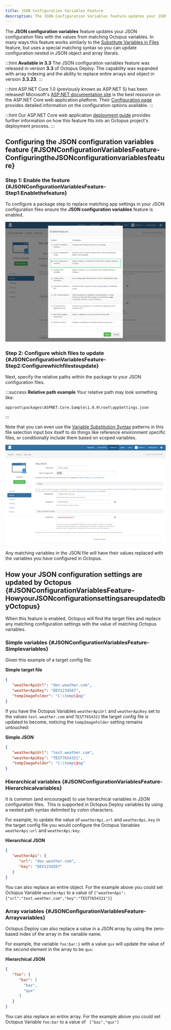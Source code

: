 ```yaml
---
title: JSON Configuration Variables Feature
description: The JSON Configuration Variables feature updates your JSON configuration files with the values from matching Octopus variables.
---
```


The **JSON configuration variables** feature updates your JSON configuration files with the values from matching Octopus variables. In many ways this feature works similarly to the [Substitute Variables in Files](/docssubstitute-variables-in-files.md) feature, but uses a special matching syntax so you can update configuration nested in JSON object and array literals.

:::hint
**Available in 3.3**
The JSON configuration variables feature was released in version **3.3** of Octopus Deploy. The capability was expanded with array indexing and the ability to replace entire arrays and object in version **3.3.23**.
:::

:::hint
ASP.NET Core 1.0 (previously known as ASP.NET 5) has been released! Microsoft's [ASP.NET documentation site](http://docs.asp.net/) is the best resource on the ASP.NET Core web application platform. Their [Configuration page](http://docs.asp.net/en/latest/fundamentals/configuration.html) provides detailed information on the configuration options available.
:::

:::hint
Our ASP.NET Core web application [deployment guide](/docs/deploying-applications/deploying-asp.net-core-web-applications/index.md) provides further information on how this feature fits into an Octopus project's deployment process.
:::

## Configuring the JSON configuration variables feature {#JSONConfigurationVariablesFeature-ConfiguringtheJSONconfigurationvariablesfeature}

### Step 1: Enable the feature {#JSONConfigurationVariablesFeature-Step1:Enablethefeature}

To configure a package step to replace matching app settings in your JSON configuration files ensure the **JSON configuration variables** feature is enabled.

![Feature Configuration](5275655.png "width=500")

### Step 2: Configure which files to update {#JSONConfigurationVariablesFeature-Step2:Configurewhichfilestoupdate}

Next, specify the relative paths within the package to your JSON configuration files.

:::success
**Relative path example**
Your relative path may look something like:

```
approot\packages\ASPNET.Core.Sample\1.0.0\root\appSettings.json
```
:::

Note that you can even use the [Variable Substitution Syntax](/docs/reference/variable-substitution-syntax.md) patterns in this file selection input box itself to do things like reference environment specific files, or conditionally include them based on scoped variables.

![JSON variable subsitute](5275656.png "width=500")

Any matching variables in the JSON file will have their values replaced with the variables you have configured in Octopus.

## How your JSON configuration settings are updated by Octopus {#JSONConfigurationVariablesFeature-HowyourJSONconfigurationsettingsareupdatedbyOctopus}

When this feature is enabled, Octopus will find the target files and replace any matching configuration settings with the value of matching Octopus variables.

### Simple variables {#JSONConfigurationVariablesFeature-Simplevariables}

Given this example of a target config file:

**Simple target file**

```json
{
   "weatherApiUrl": "dev.weather.com",
   "weatherApiKey": "DEV1234567",
   "tempImageFolder": "C:\temp\img"
}
```

If you have the Octopus Variables `weatherApiUrl` and `weatherApiKey` set to the values `test.weather.com` and `TEST7654321` the target config file is updated to become, noticing the `tempImageFolder` setting remains untouched:

**Simple JSON**

```json
{
   "weatherApiUrl": "test.weather.com",
   "weatherApiKey": "TEST7654321",
   "tempImageFolder": "C:\temp\img"
}
```

### Hierarchical variables {#JSONConfigurationVariablesFeature-Hierarchicalvariables}

It is common (and encouraged) to use hierarchical variables in JSON configuration files.  This is supported in Octopus Deploy variables by using a nested path syntax delimited by *colon* characters.

For example, to update the value of `weatherApi.url` and `weatherApi.key` in the target config file you would configure the Octopus Variables `weatherApi:url` and `weatherApi:key`.

**Hierarchical JSON**

```json
{
   "weatherApi": {
      "url": "dev.weather.com",
      "key": "DEV1234567"
   }
}
```

You can also replace an entire object. For the example above you could set Octopus Variable `weatherApi` to a value of `{"weatherApi":{"url":"test.weather.com","key":"TEST7654321"}}`

### Array variables {#JSONConfigurationVariablesFeature-Arrayvariables}

Octopus Deploy can also replace a value in a JSON array by using the zero-based index of the array in the variable name.

For example, the variable `foo:bar:1` with a value `qux` will update the value of the second element in the array to be `qux`:

**Hierarchical JSON**

```json
{
   "foo": {
      "bar": [
		"baz",
		"qux"
	  ]
   }
}
```

You can also replace an entire array. For the example above you could set Octopus Variable `foo:bar` to a value of ` ["baz","qux"]`
